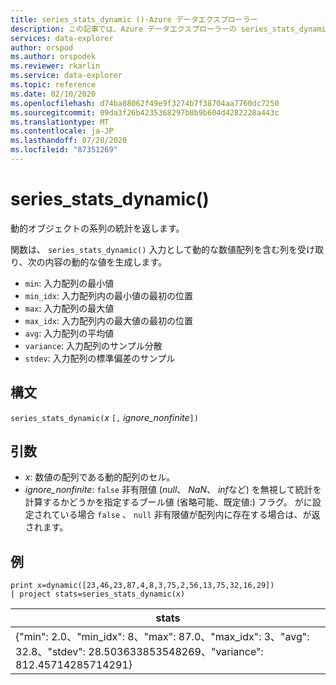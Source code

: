 ```yaml
---
title: series_stats_dynamic ()-Azure データエクスプローラー
description: この記事では、Azure データエクスプローラーの series_stats_dynamic () について説明します。
services: data-explorer
author: orspod
ms.author: orspodek
ms.reviewer: rkarlin
ms.service: data-explorer
ms.topic: reference
ms.date: 02/10/2020
ms.openlocfilehash: d74ba88062f49e9f3274b7f38704aa7760dc7250
ms.sourcegitcommit: 09da3f26b4235368297b8b9b604d4282228a443c
ms.translationtype: MT
ms.contentlocale: ja-JP
ms.lasthandoff: 07/28/2020
ms.locfileid: "87351269"
---
```

# <a name="series_stats_dynamic"></a>series_stats_dynamic()

動的オブジェクトの系列の統計を返します。  

関数は、 `series_stats_dynamic()` 入力として動的な数値配列を含む列を受け取り、次の内容の動的な値を生成します。
* `min`: 入力配列の最小値
* `min_idx`: 入力配列内の最小値の最初の位置
* `max`: 入力配列の最大値
* `max_idx`: 入力配列内の最大値の最初の位置
* `avg`: 入力配列の平均値
* `variance`: 入力配列のサンプル分散
* `stdev`: 入力配列の標準偏差のサンプル

## <a name="syntax"></a>構文

`series_stats_dynamic(`*x* `[,` *ignore_nonfinite*`])`

## <a name="arguments"></a>引数

* *x*: 数値の配列である動的配列のセル。 
* *ignore_nonfinite*: `false` 非有限値 (*null*、 *NaN*、 *inf*など) を無視して統計を計算するかどうかを指定するブール値 (省略可能、既定値:) フラグ。 がに設定されている場合 `false` 、 `null` 非有限値が配列内に存在する場合は、が返されます。

## <a name="example"></a>例

<!-- csl: https://help.kusto.windows.net:443/Samples -->
```kusto
print x=dynamic([23,46,23,87,4,8,3,75,2,56,13,75,32,16,29]) 
| project stats=series_stats_dynamic(x)
```

|stats
|---|
|{"min": 2.0、"min_idx": 8、"max": 87.0、"max_idx": 3、"avg": 32.8、"stdev": 28.503633853548269、"variance": 812.45714285714291}
